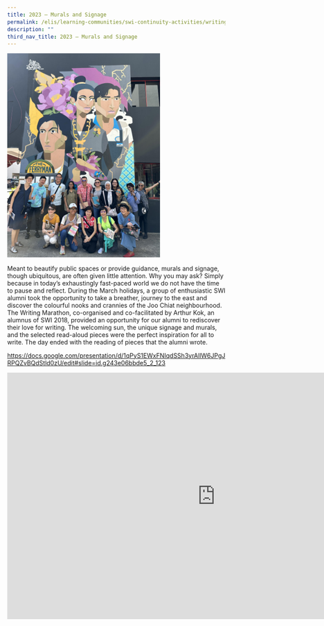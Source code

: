 ```yaml
---
title: 2023 – Murals and Signage
permalink: /elis/learning-communities/swi-continuity-activities/writing-marathon-2023-murals-and-signage/
description: ""
third_nav_title: 2023 – Murals and Signage
---
```

<img style="width:70%" src="/images/swi%20writing%20marathon%20cover%202023.jpg">



Meant to beautify public spaces or provide guidance, murals and signage, though ubiquitous, are often given little attention. Why you may ask? Simply because in today’s exhaustingly fast-paced world we do not have the time to pause and reflect. During the March holidays, a group of enthusiastic SWI alumni took the opportunity to take a breather, journey to the east and discover the colourful nooks and crannies of the Joo Chiat neighbourhood. The Writing Marathon, co-organised and co-facilitated by Arthur Kok, an alumnus of SWI 2018, provided an opportunity for our alumni to rediscover their love for writing. The welcoming sun, the unique signage and murals, and the selected read-aloud pieces were the perfect inspiration for all to write. The day ended with the reading of pieces that the alumni wrote.

https://docs.google.com/presentation/d/1qPyS1EWxFNIqdSSh3yrAllW6JPgJRPQZvBQdStld0zU/edit#slide=id.g243e06bbde5_2_123

<iframe allowfullscreen="true" height="569" width="960" frameborder="0" src="https://docs.google.com/presentation/d/1qPyS1EWxFNIqdSSh3yrAllW6JPgJRPQZvBQdStld0zU/embed?start=true&amp;loop=true&amp;delayms=3000"></iframe>
